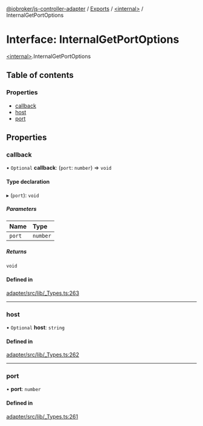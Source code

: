 [@iobroker/js-controller-adapter](../README.md) / [Exports](../modules.md) / [\<internal\>](../modules/internal_.md) / InternalGetPortOptions

# Interface: InternalGetPortOptions

[\<internal\>](../modules/internal_.md).InternalGetPortOptions

## Table of contents

### Properties

- [callback](internal_.InternalGetPortOptions.md#callback)
- [host](internal_.InternalGetPortOptions.md#host)
- [port](internal_.InternalGetPortOptions.md#port)

## Properties

### callback

• `Optional` **callback**: (`port`: `number`) => `void`

#### Type declaration

▸ (`port`): `void`

##### Parameters

| Name | Type |
| :------ | :------ |
| `port` | `number` |

##### Returns

`void`

#### Defined in

[adapter/src/lib/_Types.ts:263](https://github.com/ioBroker/ioBroker.js-controller/blob/5c723a4aca9318c1ca4bf76890cc718cda8d7a8f/packages/adapter/src/lib/_Types.ts#L263)

___

### host

• `Optional` **host**: `string`

#### Defined in

[adapter/src/lib/_Types.ts:262](https://github.com/ioBroker/ioBroker.js-controller/blob/5c723a4aca9318c1ca4bf76890cc718cda8d7a8f/packages/adapter/src/lib/_Types.ts#L262)

___

### port

• **port**: `number`

#### Defined in

[adapter/src/lib/_Types.ts:261](https://github.com/ioBroker/ioBroker.js-controller/blob/5c723a4aca9318c1ca4bf76890cc718cda8d7a8f/packages/adapter/src/lib/_Types.ts#L261)
